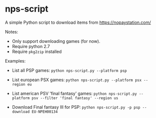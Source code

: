# nps-script
A simple Python script to download items from https://nopaystation.com/

Notes:
- Only support downloading games (for now).
- Require python 2.7
- Require `pkg2zip` installed

Examples:

- List all PSP games:
`python nps-script.py --platform psp`

- List european PSX games:
`python nps-script.py --platform psx --region eu`

- List american PSV 'final fantasy' games:
`python nps-script.py --platform psv --filter 'final fantasy' --region us`

- Download Final fantasy III for PSP:
`python nps-script.py -p psp --download EU-NPEH00134`
